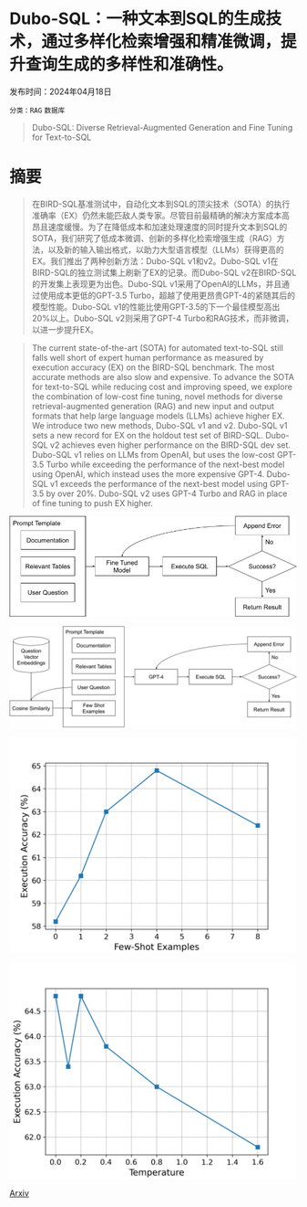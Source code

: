 # Dubo-SQL：一种文本到SQL的生成技术，通过多样化检索增强和精准微调，提升查询生成的多样性和准确性。

发布时间：2024年04月18日

`分类：RAG` `数据库`

> Dubo-SQL: Diverse Retrieval-Augmented Generation and Fine Tuning for Text-to-SQL

# 摘要

> 在BIRD-SQL基准测试中，自动化文本到SQL的顶尖技术（SOTA）的执行准确率（EX）仍然未能匹敌人类专家。尽管目前最精确的解决方案成本高昂且速度缓慢。为了在降低成本和加速处理速度的同时提升文本到SQL的SOTA，我们研究了低成本微调、创新的多样化检索增强生成（RAG）方法，以及新的输入输出格式，以助力大型语言模型（LLMs）获得更高的EX。我们推出了两种创新方法：Dubo-SQL v1和v2。Dubo-SQL v1在BIRD-SQL的独立测试集上刷新了EX的记录。而Dubo-SQL v2在BIRD-SQL的开发集上表现更为出色。Dubo-SQL v1采用了OpenAI的LLMs，并且通过使用成本更低的GPT-3.5 Turbo，超越了使用更昂贵GPT-4的紧随其后的模型性能。Dubo-SQL v1的性能比使用GPT-3.5的下一个最佳模型高出20%以上。Dubo-SQL v2则采用了GPT-4 Turbo和RAG技术，而非微调，以进一步提升EX。

> The current state-of-the-art (SOTA) for automated text-to-SQL still falls well short of expert human performance as measured by execution accuracy (EX) on the BIRD-SQL benchmark. The most accurate methods are also slow and expensive. To advance the SOTA for text-to-SQL while reducing cost and improving speed, we explore the combination of low-cost fine tuning, novel methods for diverse retrieval-augmented generation (RAG) and new input and output formats that help large language models (LLMs) achieve higher EX. We introduce two new methods, Dubo-SQL v1 and v2. Dubo-SQL v1 sets a new record for EX on the holdout test set of BIRD-SQL. Dubo-SQL v2 achieves even higher performance on the BIRD-SQL dev set. Dubo-SQL v1 relies on LLMs from OpenAI, but uses the low-cost GPT-3.5 Turbo while exceeding the performance of the next-best model using OpenAI, which instead uses the more expensive GPT-4. Dubo-SQL v1 exceeds the performance of the next-best model using GPT-3.5 by over 20%. Dubo-SQL v2 uses GPT-4 Turbo and RAG in place of fine tuning to push EX higher.

![Dubo-SQL：一种文本到SQL的生成技术，通过多样化检索增强和精准微调，提升查询生成的多样性和准确性。](../../../paper_images/2404.12560/dubov1.png)

![Dubo-SQL：一种文本到SQL的生成技术，通过多样化检索增强和精准微调，提升查询生成的多样性和准确性。](../../../paper_images/2404.12560/dubov2.png)

![Dubo-SQL：一种文本到SQL的生成技术，通过多样化检索增强和精准微调，提升查询生成的多样性和准确性。](../../../paper_images/2404.12560/examplesvaccuracy.png)

![Dubo-SQL：一种文本到SQL的生成技术，通过多样化检索增强和精准微调，提升查询生成的多样性和准确性。](../../../paper_images/2404.12560/tempvaccuracy.png)

[Arxiv](https://arxiv.org/abs/2404.12560)